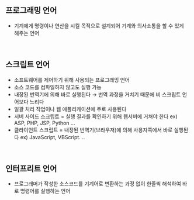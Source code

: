 <!-- --- --><!-- title: 개요 --><!-- updated: 2022-12-26 06:15:26Z --><!-- created: 2022-12-19 06:57:11Z --><!-- latitude: 37.24108640 --><!-- longitude: 127.17755370 --><!-- altitude: 0.0000 --><!-- --- -->## 프로그래밍 언어- 기계에게 명령이나 연산을 시킬 목적으로 설계되어 기계와 의사소통을 할 수 있게 해주는 언어<br>## 스크립트 언어- 소프트웨어를 제어하기 위해 사용되는 프로그래밍 언어- 소스 코드를 컴파일하지 않고도 실행 가능- 내장된 번역기에 의해 바로 실행된다  → 번역 과정을 거치기 때문에 비 스크립트 언어보다 느리다- 일괄 처리 작업이나 웹 애플리케이션에 주로 사용된다- 서버 사이드 스크립트 = 실행 결과를 확인하기 위해 웹서버에 거쳐야 한다  ex) ASP, PHP, JSP, Python ...- 클라이언트 스크립트 = 내장된 번역기(브라우저)에 의해 사용자쪽에서 바로 실행된다  ex) JavaScript, VBScript. ..<br>## 인터프리트 언어- 프로그래머가 작성한 소스코드를 기계어로 변환하는 과정 없이 한줄씩 해석하여 바로 명령어를 실행하는 언어